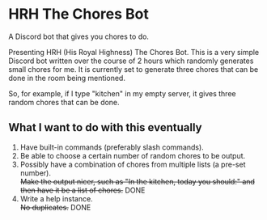 # HRH The Chores Bot
A Discord bot that gives you chores to do.
<br>

Presenting HRH (His Royal Highness) The Chores Bot. This is a very simple Discord bot written over the course of 2 hours which randomly generates small chores for me.
It is currently set to generate three chores that can be done in the room being mentioned.
<br>

So, for example, if I type "kitchen" in my empty server, it gives three random chores that can be done.
<br>

## What I want to do with this eventually <br>

 1. Have built-in commands (preferably slash commands). <br>
 2. Be able to choose a certain number of random chores to be output. <br>
 3. Possibly have a combination of chores from multiple lists (a pre-set number). <br>
    ~~Make the output nicer, such as "In the kitchen, today you should:" and then have it be a list of chores.~~ DONE <br>
 5. Write a help instance. <br>
    ~~No duplicates.~~ DONE
